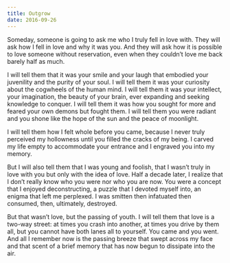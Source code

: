 ```yaml
---
title: Outgrow
date: 2016-09-26
---
```


Someday, someone is going to ask me who I truly fell in love with. They will ask how I fell in love and why it was you. And they will ask how it is possible to love someone without reservation, even when they couldn’t love me back barely half as much.

I will tell them that it was your smile and your laugh that embodied your juvenility and the purity of your soul. I will tell them it was your curiosity about the cogwheels of the human mind. I will tell them it was your intellect, your imagination, the beauty of your brain, ever expanding and seeking knowledge to conquer. I will tell them it was how you sought for more and feared your own demons but fought them. I will tell them you were radiant and you shone like the hope of the sun and the peace of moonlight.

<!--excerpt-->

I will tell them how I felt whole before you came, because I never truly perceived my hollowness until you filled the cracks of my being. I carved my life empty to accommodate your entrance and I engraved you into my memory.

But I will also tell them that I was young and foolish, that I wasn’t truly in love with you but only with the idea of love. Half a decade later, I realize that I don’t really know who you were nor who you are now. You were a concept that I enjoyed deconstructing, a puzzle that I devoted myself into, an enigma that left me perplexed. I was smitten then infatuated then consumed, then, ultimately, destroyed.

But that wasn’t love, but the passing of youth. I will tell them that love is a two-way street: at times you crash into another, at times you drive by them all, but you cannot have both lanes all to yourself. You came and you went. And all I remember now is the passing breeze that swept across my face and that scent of a brief memory that has now begun to dissipate into the air.

